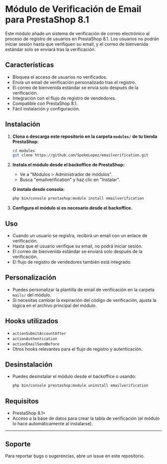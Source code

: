 # Módulo de Verificación de Email para PrestaShop 8.1

Este módulo añade un sistema de verificación de correo electrónico al proceso de registro de usuarios en PrestaShop 8.1. Los usuarios no podrán iniciar sesión hasta que verifiquen su email, y el correo de bienvenida estándar solo se enviará tras la verificación.

## Características

- Bloquea el acceso de usuarios no verificados.
- Envía un email de verificación personalizado tras el registro.
- El correo de bienvenida estándar se envía solo después de la verificación.
- Integración con el flujo de registro de vendedores.
- Compatible con PrestaShop 8.1.
- Fácil instalación y configuración.

## Instalación

1. **Clona o descarga este repositorio en la carpeta `modules/` de tu tienda PrestaShop:**

   ```bash
   cd modules
   git clone https://github.com/SpokeLopez/emailverification.git
   ```

2. **Instala el módulo desde el backoffice de PrestaShop:**
   - Ve a "Módulos > Administrador de módulos".
   - Busca "emailverification" y haz clic en "Instalar".

   **O instala desde consola:**

   ```bash
   php bin/console prestashop:module install emailverification
   ```

3. **Configura el módulo si es necesario desde el backoffice.**

## Uso

- Cuando un usuario se registra, recibirá un email con un enlace de verificación.
- Hasta que el usuario verifique su email, no podrá iniciar sesión.
- El correo de bienvenida estándar se enviará solo después de la verificación.
- El flujo de registro de vendedores también está integrado.

## Personalización

- Puedes personalizar la plantilla de email de verificación en la carpeta `mails/` del módulo.
- Si necesitas cambiar la expiración del código de verificación, ajusta la lógica en el archivo principal del módulo.

## Hooks utilizados

- `actionSubmitAccountAfter`
- `actionAuthentication`
- `actionEmailSendBefore`
- Otros hooks relevantes para el flujo de registro y autenticación.

## Desinstalación

- Puedes desinstalar el módulo desde el backoffice o usando:

  ```bash
  php bin/console prestashop:module uninstall emailverification
  ```

## Requisitos

- PrestaShop 8.1+
- Acceso a la base de datos para crear la tabla de verificación (el módulo lo hace automáticamente al instalarse).

---

## Soporte

Para reportar bugs o sugerencias, abre un issue en este repositorio.